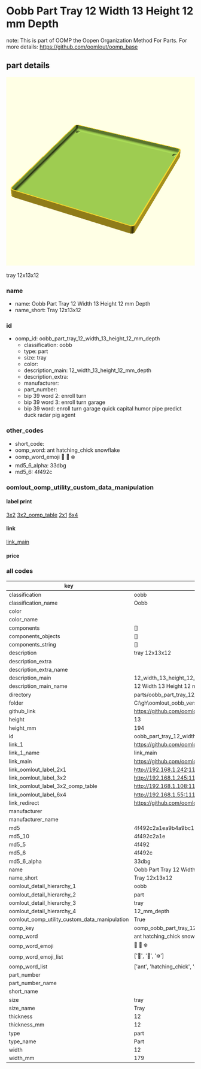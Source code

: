 # Oobb Part Tray 12 Width 13 Height 12 mm Depth  

note: This is part of OOMP the Oopen Organization Method For Parts. For more details: https://github.com/oomlout/oomp_base

##  part details
  

[![](3dpr.png)](3dpr.png)

tray 12x13x12



### name
* name: Oobb Part Tray 12 Width 13 Height 12 mm Depth
* name_short: Tray 12x13x12 
### id
* oomp_id: oobb_part_tray_12_width_13_height_12_mm_depth
  * classification: oobb
  * type: part
  * size: tray
  * color: 
  * description_main: 12_width_13_height_12_mm_depth
  * description_extra: 
  * manufacturer: 
  * part_number: 
  * bip 39 word 2: enroll turn
  * bip 39 word 3: enroll turn garage
  * bip 39 word: enroll turn garage quick capital humor pipe predict duck radar pig agent

### other_codes
* short_code: 
* oomp_word: ant hatching_chick snowflake
* oomp_word_emoji :ant: :hatching_chick: :snowflake:
* md5_6_alpha: 33dbg
* md5_6: 4f492c






### oomlout_oomp_utility_custom_data_manipulation
#### label print
[3x2](http://192.168.1.245:1112/?label=oomp%2033dbg)
[3x2_oomp_table](http://192.168.1.108:1112/?label=oomp%2033dbg)
[2x1](http://192.168.1.242:1112/?label=oomp%2033dbg)
[6x4](http://192.168.1.55:1112/?label=oomp%2033dbg)    

#### link

[link_main](https://github.com/oomlout/oomlout_oobb_version_4_generated_parts/tree/main/navigation_oomp/oobb/part/tray/12_width_13_height_12_mm_depth/part)                              

#### price







### all codes 
| key | value |  
| --- | --- |  
| classification | oobb |  
| classification_name | Oobb |  
| color |  |  
| color_name |  |  
| components | [] |  
| components_objects | [] |  
| components_string | [] |  
| description | tray 12x13x12 |  
| description_extra |  |  
| description_extra_name |  |  
| description_main | 12_width_13_height_12_mm_depth |  
| description_main_name | 12 Width 13 Height 12 mm Depth |  
| directory | parts/oobb_part_tray_12_width_13_height_12_mm_depth |  
| folder | C:\gh\oomlout_oobb_version_4_generated_parts\parts\oobb_part_tray_12_width_13_height_12_mm_depth |  
| github_link | https://github.com/oomlout/oomlout_oomp_part_src/tree/main/parts/oobb_part_tray_12_width_13_height_12_mm_depth |  
| height | 13 |  
| height_mm | 194 |  
| id | oobb_part_tray_12_width_13_height_12_mm_depth |  
| link_1 | https://github.com/oomlout/oomlout_oobb_version_4_generated_parts/tree/main/navigation_oomp/oobb/part/tray/12_width_13_height_12_mm_depth/part |  
| link_1_name | link_main |  
| link_main | https://github.com/oomlout/oomlout_oobb_version_4_generated_parts/tree/main/navigation_oomp/oobb/part/tray/12_width_13_height_12_mm_depth/part |  
| link_oomlout_label_2x1 | http://192.168.1.242:1112/?label=oomp%2033dbg |  
| link_oomlout_label_3x2 | http://192.168.1.245:1112/?label=oomp%2033dbg |  
| link_oomlout_label_3x2_oomp_table | http://192.168.1.108:1112/?label=oomp%2033dbg |  
| link_oomlout_label_6x4 | http://192.168.1.55:1112/?label=oomp%2033dbg |  
| link_redirect | https://github.com/oomlout/oomlout_oobb_version_4_generated_parts/tree/main/parts/oobb_tray_12_13_12 |  
| manufacturer |  |  
| manufacturer_name |  |  
| md5 | 4f492c2a1ea9b4a9bc110afabefab259 |  
| md5_10 | 4f492c2a1e |  
| md5_5 | 4f492 |  
| md5_6 | 4f492c |  
| md5_6_alpha | 33dbg |  
| name | Oobb Part Tray 12 Width 13 Height 12 mm Depth |  
| name_short | Tray 12x13x12  |  
| oomlout_detail_hierarchy_1 | oobb |  
| oomlout_detail_hierarchy_2 | part |  
| oomlout_detail_hierarchy_3 | tray |  
| oomlout_detail_hierarchy_4 | 12_mm_depth |  
| oomlout_oomp_utility_custom_data_manipulation | True |  
| oomp_key | oomp_oobb_part_tray_12_width_13_height_12_mm_depth |  
| oomp_word | ant hatching_chick snowflake |  
| oomp_word_emoji | :ant: :hatching_chick: :snowflake: |  
| oomp_word_emoji_list | [':ant:', ':hatching_chick:', ':snowflake:'] |  
| oomp_word_list | ['ant', 'hatching_chick', 'snowflake'] |  
| part_number |  |  
| part_number_name |  |  
| short_name |  |  
| size | tray |  
| size_name | Tray |  
| thickness | 12 |  
| thickness_mm | 12 |  
| type | part |  
| type_name | Part |  
| width | 12 |  
| width_mm | 179 |  
